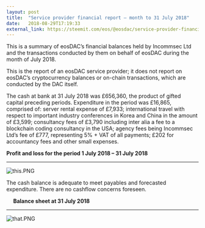 ```yaml
---
layout: post
title:  "Service provider financial report – month to 31 July 2018"
date:   2018-08-29T17:19:33
external_link: https://steemit.com/eos/@eosdac/service-provider-financial-report-month-to-31-july-2018
---
```

This is a summary of eosDAC’s financial balances held by Incommsec Ltd and the transactions conducted by them on behalf of eosDAC during the month of July 2018.

This is the report of an eosDAC service provider; it does not report on eosDAC’s cryptocurrency balances or on-chain transactions, which are conducted by the DAC itself.

The cash at bank at 31 July 2018 was £656,360, the product of gifted capital preceding periods. Expenditure in the period was £16,865, comprised of: server rental expense of £7,933; international travel with respect to important industry conferences in Korea and China in the amount of £3,599; consultancy fees of £3,790 including inter alia a fee to a blockchain coding consultancy in the USA; agency fees being Incommsec Ltd’s fee of £777, representing 5% + VAT of all payments; £202 for accountancy fees and other small expenses. 


**Profit and loss for the period 1 July 2018 – 31 July 2018**

---

![this.PNG](https://cdn.steemitimages.com/DQmNrq7npYwAZr7B7ByY2Lk7y7ZLpTJrow1Yx4YdYmgj91g/this.PNG)
 
The cash balance is adequate to meet payables and forecasted expenditure. There are no cashflow concerns foreseen.

 
**Balance sheet at 31 July 2018**

 ---

![that.PNG](https://cdn.steemitimages.com/DQmV3JS8TcRUM7hRFjVYBD1ma3bzsi5DpMReE3kQWRcqEJa/that.PNG)

